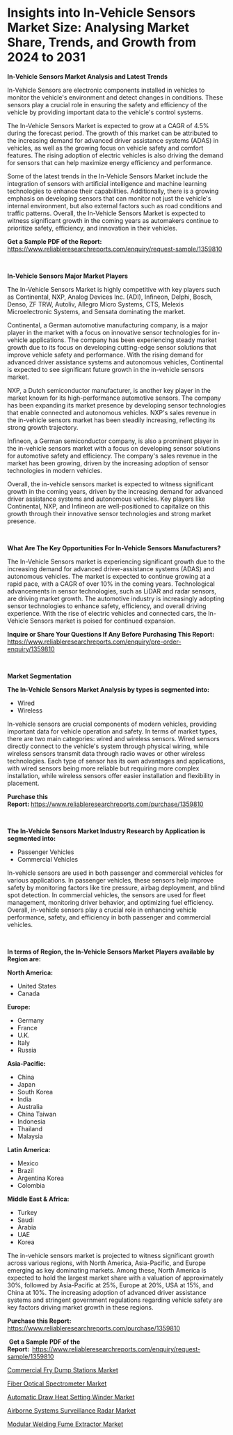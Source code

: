 <p><h1>Insights into In-Vehicle Sensors Market Size: Analysing Market Share, Trends, and Growth from 2024 to 2031</h1></p><p><strong>In-Vehicle Sensors Market Analysis and Latest Trends</strong></p>
<p><p>In-Vehicle Sensors are electronic components installed in vehicles to monitor the vehicle's environment and detect changes in conditions. These sensors play a crucial role in ensuring the safety and efficiency of the vehicle by providing important data to the vehicle's control systems.</p><p>The In-Vehicle Sensors Market is expected to grow at a CAGR of 4.5% during the forecast period. The growth of this market can be attributed to the increasing demand for advanced driver assistance systems (ADAS) in vehicles, as well as the growing focus on vehicle safety and comfort features. The rising adoption of electric vehicles is also driving the demand for sensors that can help maximize energy efficiency and performance.</p><p>Some of the latest trends in the In-Vehicle Sensors Market include the integration of sensors with artificial intelligence and machine learning technologies to enhance their capabilities. Additionally, there is a growing emphasis on developing sensors that can monitor not just the vehicle's internal environment, but also external factors such as road conditions and traffic patterns. Overall, the In-Vehicle Sensors Market is expected to witness significant growth in the coming years as automakers continue to prioritize safety, efficiency, and innovation in their vehicles.</p></p>
<p><strong>Get a Sample PDF of the Report:&nbsp;</strong> <a href="https://www.reliableresearchreports.com/enquiry/request-sample/1359810">https://www.reliableresearchreports.com/enquiry/request-sample/1359810</a></p>
<p>&nbsp;</p>
<p><strong>In-Vehicle Sensors Major Market Players</strong></p>
<p><p>The In-Vehicle Sensors Market is highly competitive with key players such as Continental, NXP, Analog Devices Inc. (ADI), Infineon, Delphi, Bosch, Denso, ZF TRW, Autoliv, Allegro Micro Systems, CTS, Melexis Microelectronic Systems, and Sensata dominating the market. </p><p>Continental, a German automotive manufacturing company, is a major player in the market with a focus on innovative sensor technologies for in-vehicle applications. The company has been experiencing steady market growth due to its focus on developing cutting-edge sensor solutions that improve vehicle safety and performance. With the rising demand for advanced driver assistance systems and autonomous vehicles, Continental is expected to see significant future growth in the in-vehicle sensors market.</p><p>NXP, a Dutch semiconductor manufacturer, is another key player in the market known for its high-performance automotive sensors. The company has been expanding its market presence by developing sensor technologies that enable connected and autonomous vehicles. NXP's sales revenue in the in-vehicle sensors market has been steadily increasing, reflecting its strong growth trajectory.</p><p>Infineon, a German semiconductor company, is also a prominent player in the in-vehicle sensors market with a focus on developing sensor solutions for automotive safety and efficiency. The company's sales revenue in the market has been growing, driven by the increasing adoption of sensor technologies in modern vehicles.</p><p>Overall, the in-vehicle sensors market is expected to witness significant growth in the coming years, driven by the increasing demand for advanced driver assistance systems and autonomous vehicles. Key players like Continental, NXP, and Infineon are well-positioned to capitalize on this growth through their innovative sensor technologies and strong market presence.</p></p>
<p>&nbsp;</p>
<p><strong>What Are The Key Opportunities For In-Vehicle Sensors Manufacturers?</strong></p>
<p><p>The In-Vehicle Sensors market is experiencing significant growth due to the increasing demand for advanced driver-assistance systems (ADAS) and autonomous vehicles. The market is expected to continue growing at a rapid pace, with a CAGR of over 10% in the coming years. Technological advancements in sensor technologies, such as LiDAR and radar sensors, are driving market growth. The automotive industry is increasingly adopting sensor technologies to enhance safety, efficiency, and overall driving experience. With the rise of electric vehicles and connected cars, the In-Vehicle Sensors market is poised for continued expansion.</p></p>
<p><strong>Inquire or Share Your Questions If Any Before Purchasing This Report:</strong> <a href="https://www.reliableresearchreports.com/enquiry/pre-order-enquiry/1359810">https://www.reliableresearchreports.com/enquiry/pre-order-enquiry/1359810</a></p>
<p>&nbsp;</p>
<p><strong>Market Segmentation</strong></p>
<p><strong>The In-Vehicle Sensors Market Analysis by types is segmented into:</strong></p>
<p><ul><li>Wired</li><li>Wireless</li></ul></p>
<p><p>In-vehicle sensors are crucial components of modern vehicles, providing important data for vehicle operation and safety. In terms of market types, there are two main categories: wired and wireless sensors. Wired sensors directly connect to the vehicle's system through physical wiring, while wireless sensors transmit data through radio waves or other wireless technologies. Each type of sensor has its own advantages and applications, with wired sensors being more reliable but requiring more complex installation, while wireless sensors offer easier installation and flexibility in placement.</p></p>
<p><strong>Purchase this Report:&nbsp;</strong><a href="https://www.reliableresearchreports.com/purchase/1359810">https://www.reliableresearchreports.com/purchase/1359810</a></p>
<p>&nbsp;</p>
<p><strong>The In-Vehicle Sensors Market Industry Research by Application is segmented into:</strong></p>
<p><ul><li>Passenger Vehicles</li><li>Commercial Vehicles</li></ul></p>
<p><p>In-vehicle sensors are used in both passenger and commercial vehicles for various applications. In passenger vehicles, these sensors help improve safety by monitoring factors like tire pressure, airbag deployment, and blind spot detection. In commercial vehicles, the sensors are used for fleet management, monitoring driver behavior, and optimizing fuel efficiency. Overall, in-vehicle sensors play a crucial role in enhancing vehicle performance, safety, and efficiency in both passenger and commercial vehicles.</p></p>
<p>&nbsp;</p>
<p><strong>In terms of Region, the In-Vehicle Sensors Market Players available by Region are:</strong></p>
<p>
    <p> <strong> North America: </strong>
        <ul>
            <li>United States</li>
            <li>Canada</li>
        </ul>
        </p> 
    <p> <strong> Europe: </strong>
        <ul>
            <li>Germany</li>
            <li>France</li>
            <li>U.K.</li>
            <li>Italy</li>
            <li>Russia</li>
        </ul>
        </p> 
    <p> <strong> Asia-Pacific: </strong>
        <ul>
            <li>China</li>
            <li>Japan</li>
            <li>South Korea</li>
            <li>India</li>
            <li>Australia</li>
            <li>China Taiwan</li>
            <li>Indonesia</li>
            <li>Thailand</li>
            <li>Malaysia</li>
        </ul>
        </p> 
    <p> <strong> Latin America: </strong>
        <ul>
            <li>Mexico</li>
            <li>Brazil</li>
            <li>Argentina Korea</li>
            <li>Colombia</li>
        </ul>
        </p> 
    <p> <strong> Middle East & Africa: </strong>
        <ul>
            <li>Turkey</li>
            <li>Saudi</li>
            <li>Arabia</li>
            <li>UAE</li>
            <li>Korea</li>
        </ul>
    </p>
    </p>
<p><p>The in-vehicle sensors market is projected to witness significant growth across various regions, with North America, Asia-Pacific, and Europe emerging as key dominating markets. Among these, North America is expected to hold the largest market share with a valuation of approximately 30%, followed by Asia-Pacific at 25%, Europe at 20%, USA at 15%, and China at 10%. The increasing adoption of advanced driver assistance systems and stringent government regulations regarding vehicle safety are key factors driving market growth in these regions.</p></p>
<p><strong>Purchase this Report: </strong><a href="https://www.reliableresearchreports.com/purchase/1359810">https://www.reliableresearchreports.com/purchase/1359810</a></p>
<p>&nbsp;<strong>Get a Sample PDF of the Report:&nbsp;&nbsp;</strong><a href="https://www.reliableresearchreports.com/enquiry/request-sample/1359810">https://www.reliableresearchreports.com/enquiry/request-sample/1359810</a></p>
<p><strong></strong></p>
<p><p><a href="https://medium.com/@pauladams6h/commercial-fry-dump-stations-market-size-and-market-trends-complete-industry-overview-2024-to-25bb19aaf39f">Commercial Fry Dump Stations Market</a></p><p><a href="https://medium.com/@jasonmartin866/fiber-optical-spectrometer-market-furnishes-information-on-market-share-market-trends-and-market-a286c1fca975">Fiber Optical Spectrometer Market</a></p><p><a href="https://medium.com/@jeremybates83/automatic-draw-heat-setting-winder-market-trends-and-market-analysis-forecasted-for-period-d52a665b255f">Automatic Draw Heat Setting Winder Market</a></p><p><a href="https://medium.com/@jasonmartin866/airborne-systems-surveillance-radar-market-trends-forecast-and-competitive-analysis-to-2031-c1d4063c48f1">Airborne Systems Surveillance Radar Market</a></p><p><a href="https://medium.com/@jeremybates83/modular-welding-fume-extractor-market-outlook-industry-overview-and-forecast-2024-to-2031-1f2ad41bbd62">Modular Welding Fume Extractor Market</a></p></p>